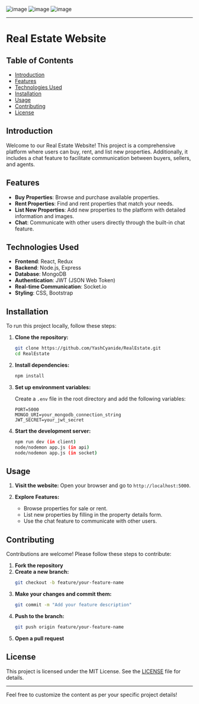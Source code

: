 ![image](https://github.com/user-attachments/assets/2ba496d6-7e93-46d2-9384-4b867dc4f961)
![image](https://github.com/user-attachments/assets/e9debf29-b952-4d76-b771-51a00955d48a)
![image](https://github.com/user-attachments/assets/0218c3fd-ab2b-4f33-8992-44737fcd27b0)

---

# Real Estate Website

## Table of Contents
- [Introduction](#introduction)
- [Features](#features)
- [Technologies Used](#technologies-used)
- [Installation](#installation)
- [Usage](#usage)
- [Contributing](#contributing)
- [License](#license)

## Introduction

Welcome to our Real Estate Website! This project is a comprehensive platform where users can buy, rent, and list new properties. Additionally, it includes a chat feature to facilitate communication between buyers, sellers, and agents.

## Features

- **Buy Properties**: Browse and purchase available properties.
- **Rent Properties**: Find and rent properties that match your needs.
- **List New Properties**: Add new properties to the platform with detailed information and images.
- **Chat**: Communicate with other users directly through the built-in chat feature.

## Technologies Used

- **Frontend**: React, Redux
- **Backend**: Node.js, Express
- **Database**: MongoDB
- **Authentication**: JWT (JSON Web Token)
- **Real-time Communication**: Socket.io
- **Styling**: CSS, Bootstrap

## Installation

To run this project locally, follow these steps:

1. **Clone the repository:**
   ```bash
   git clone https://github.com/YashCyanide/RealEstate.git
   cd RealEstate
   ```

2. **Install dependencies:**
   ```bash
   npm install
   ```

3. **Set up environment variables:**

   Create a `.env` file in the root directory and add the following variables:
   ```env
   PORT=5000
   MONGO_URI=your_mongodb_connection_string
   JWT_SECRET=your_jwt_secret
   ```

4. **Start the development server:**
   ```bash
   npm run dev (in client)
   node/nodemon app.js (in api)
   node/nodemon app.js (in socket)
   ```

## Usage

1. **Visit the website:**
   Open your browser and go to `http://localhost:5000`.

2. **Explore Features:**
   - Browse properties for sale or rent.
   - List new properties by filling in the property details form.
   - Use the chat feature to communicate with other users.

## Contributing

Contributions are welcome! Please follow these steps to contribute:

1. **Fork the repository**
2. **Create a new branch:**
   ```bash
   git checkout -b feature/your-feature-name
   ```
3. **Make your changes and commit them:**
   ```bash
   git commit -m "Add your feature description"
   ```
4. **Push to the branch:**
   ```bash
   git push origin feature/your-feature-name
   ```
5. **Open a pull request**

## License

This project is licensed under the MIT License. See the [LICENSE](LICENSE) file for details.

---

Feel free to customize the content as per your specific project details!

